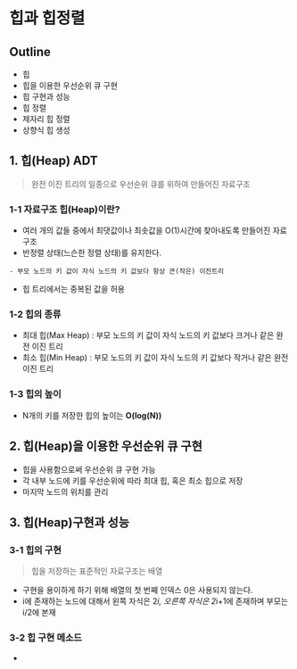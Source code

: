 # 힙과 힙정렬

## Outline
- 힙
- 힙을 이용한 우선순위 큐 구현
- 힙 구현과 성능
- 힙 정렬
- 제자리 힙 정렬
- 상향식 힙 생성

## 1. 힙(Heap) ADT
> 완전 이진 트리의 일종으로 우선순위 큐를 위하여 만들어진 자료구조

### 1-1 자료구조 힙(Heap)이란?
- 여러 개의 값들 중에서 최댓값이나 최솟값을 O(1)시간에 찾아내도록 만들어진 자료구조
- 반정렬 상태(느슨한 정렬 상태)를 유지한다.
```
- 부모 노드의 키 값이 자식 노드의 키 값보다 항상 큰(작은) 이진트리
```
- 힙 트리에서는 중복된 값을 허용

### 1-2 힙의 종류
- 최대 힙(Max Heap) : 부모 노드의 키 값이 자식 노드의 키 값보다 크거나 같은 완전 이진 트리
- 최소 힙(Min Heap) : 부모 노드의 키 값이 자식 노드의 키 값보다 작거나 같은 완전 이진 트리

### 1-3 힙의 높이
- N개의 키를 저장한 힙의 높이는 __O(log(N))__

## 2. 힙(Heap)을 이용한 우선순위 큐 구현
- 힙을 사용함으로써 우선순위 큐 구현 가능
- 각 내부 노드에 키를 우선순위에 따라 최대 힙, 혹은 최소 힙으로 저장
- 마지막 노드의 위치를 관리

## 3. 힙(Heap)구현과 성능

### 3-1 힙의 구현
> 힙을 저장하는 표준적인 자료구조는 배열
- 구현을 용이하게 하기 위해 배열의 첫 번째 인덱스 0은 사용되지 않는다.
- i에 존재하는 노드에 대해서 왼쪽 자식은 2*i, 오른쪽 자식은 2*i+1에 존재하며 부모는 i/2에 본재

### 3-2 힙 구현 메소드
- 
